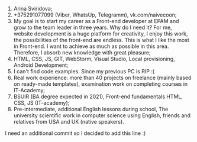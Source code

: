 1. Arina Sviridova;
2. +375291077099 (Viber, WhatsUp, Telegramm), vk.com/naivecoon;
3. My goal is to start my career as a Front-end developer at EPAM and grow to the team leader in three years.
Why do I need it? For me, website development is a huge platform for creativity, I enjoy this work, the possibilities of the front-end are endless.
This is what I like the most in Front-end.
I want to achieve as much as possible in this area. Therefore, I absorb new knowledge with great pleasure;
4. HTML, CSS, JS, GIT, WebStorm, Visual Studio, Local provisioning, Android Development;
5. I can't find code examples. Since my previous PC is RIP :(
6. Real work experience: more than 40 projects on freelance (mainly based on ready-made templates), examination work on completing courses in IT-Academy;
7. BSUIR (BA degree expected in 2021), Front-end fundamentals HTML, CSS, JS (IT-academy);
8. Pre-intermediate, additional English lessons during school, The university scientific work in computer science using English, friends and relatives from USA and UK (native speakers).

I need an additional commit so I decided to add this line :) 
